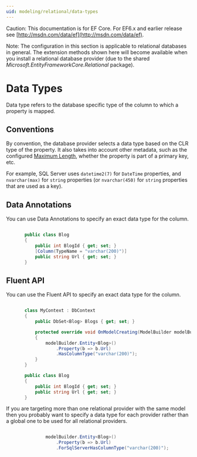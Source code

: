 ```yaml
---
uid: modeling/relational/data-types
---
```

Caution: This documentation is for EF Core. For EF6.x and earlier release see [http://msdn.com/data/ef](http://msdn.com/data/ef).

Note: The configuration in this section is applicable to relational databases in general. The extension methods shown here will become available when you install a relational database provider (due to the shared *Microsoft.EntityFrameworkCore.Relational* package).

  # Data Types

Data type refers to the database specific type of the column to which a property is mapped.

  ## Conventions

By convention, the database provider selects a data type based on the CLR type of the property. It also takes into account other metadata, such as the configured [Maximum Length](../max-length.md), whether the property is part of a primary key, etc.

For example, SQL Server uses `datetime2(7)` for `DateTime` properties, and `nvarchar(max)` for `string` properties (or `nvarchar(450)` for `string` properties that are used as a key).

  ## Data Annotations

You can use Data Annotations to specify an exact data type for the column.

<!-- literal_block {"ids": [], "source": "/Users/shirhatti/src/EntityFramework.Docs/docs/modeling/relational/Modeling/DataAnnotations/Samples/Relational/DataType.cs", "classes": [], "dupnames": [], "linenos": true, "backrefs": [], "highlight_args": {"hl_lines": [4], "linenostart": 1}, "language": "c#", "names": [], "xml:space": "preserve"} -->

````c#

       public class Blog
       {
           public int BlogId { get; set; }
           [Column(TypeName = "varchar(200)")]
           public string Url { get; set; }
       }

   ````

  ## Fluent API

You can use the Fluent API to specify an exact data type for the column.

<!-- literal_block {"ids": [], "source": "/Users/shirhatti/src/EntityFramework.Docs/docs/modeling/relational/Modeling/FluentAPI/Samples/Relational/DataType.cs", "classes": [], "dupnames": [], "linenos": true, "backrefs": [], "highlight_args": {"hl_lines": [7, 8, 9], "linenostart": 1}, "language": "c#", "names": [], "xml:space": "preserve"} -->

````c#

       class MyContext : DbContext
       {
           public DbSet<Blog> Blogs { get; set; }

           protected override void OnModelCreating(ModelBuilder modelBuilder)
           {
               modelBuilder.Entity<Blog>()
                   .Property(b => b.Url)
                   .HasColumnType("varchar(200)");
           }
       }

       public class Blog
       {
           public int BlogId { get; set; }
           public string Url { get; set; }
       }

   ````

If you are targeting more than one relational provider with the same model then you probably want to specify a data type for each provider rather than a global one to be used for all relational providers.

<!-- literal_block {"ids": [], "source": "/Users/shirhatti/src/EntityFramework.Docs/docs/modeling/relational/Modeling/FluentAPI/Samples/Relational/DataTypeForProvider.cs", "classes": [], "dupnames": [], "linenos": true, "backrefs": [], "highlight_args": {"hl_lines": [3], "linenostart": 1}, "language": "c#", "names": [], "xml:space": "preserve"} -->

````c#

               modelBuilder.Entity<Blog>()
                   .Property(b => b.Url)
                   .ForSqlServerHasColumnType("varchar(200)");

   ````
